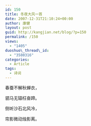 ```yaml
---
id: 150
title: 冬夜大风一首
date: 2007-12-31T21:10:24+00:00
author: 康健
layout: post
guid: http://kangjian.net/blog/?p=150
permalink: /150
views:
  - "1405"
duoshuo\_thread\_id:
  - "3580316"
categories:
  - Article
tags:
  - 诗词
---
```

春蚕不解秋蝉衣，

驷马无辕枉奋蹄。

侧听沙石北风冷，

帘影微动烛影离。